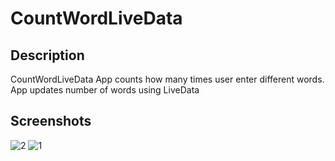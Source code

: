 ﻿# CountWordLiveData
 ## Description
 CountWordLiveData App counts how many times user enter different words. App updates number of words using LiveData
## Screenshots
![2](https://github.com/khrystyna2210/CountWordLiveData/assets/34044397/22e31671-084c-4284-93aa-14f71e2e23ff)
![1](https://github.com/khrystyna2210/CountWordLiveData/assets/34044397/12295907-5ecb-4f49-ae3d-8c880b0e681a)

